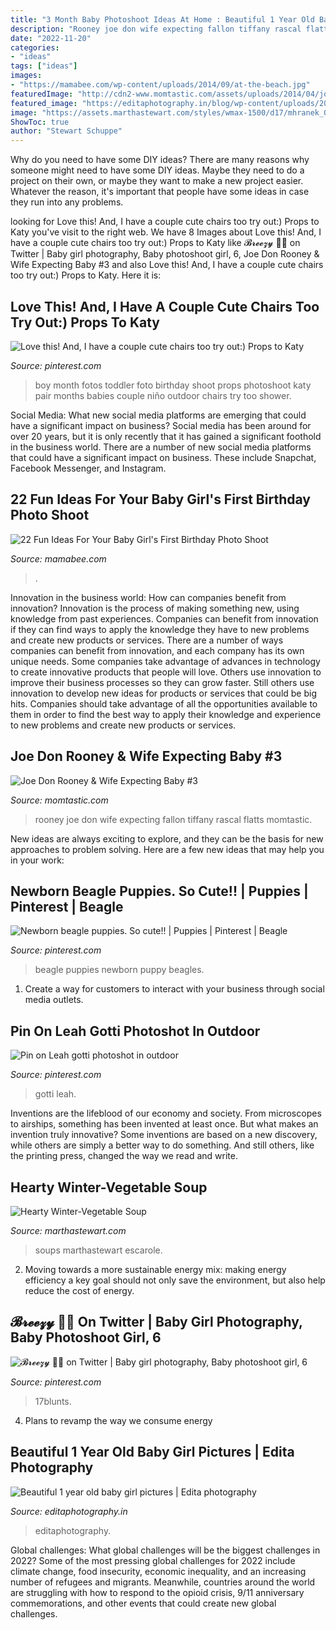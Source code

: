 ```yaml
---
title: "3 Month Baby Photoshoot Ideas At Home : Beautiful 1 Year Old Baby Girl Pictures"
description: "Rooney joe don wife expecting fallon tiffany rascal flatts momtastic"
date: "2022-11-20"
categories:
- "ideas"
tags: ["ideas"]
images:
- "https://mamabee.com/wp-content/uploads/2014/09/at-the-beach.jpg"
featuredImage: "http://cdn2-www.momtastic.com/assets/uploads/2014/04/joetiffany_sized.jpg"
featured_image: "https://editaphotography.in/blog/wp-content/uploads/2018/02/Arti_baby_photo_shoot_105.jpg"
image: "https://assets.marthastewart.com/styles/wmax-1500/d17/mhranek_0110_soup/mhranek_0110_soup_sq.jpg?itok=ntlTkt1G"
ShowToc: true
author: "Stewart Schuppe"
---
```



Why do you need to have some DIY ideas?
There are many reasons why someone might need to have some DIY ideas. Maybe they need to do a project on their own, or maybe they want to make a new project easier. Whatever the reason, it's important that people have some ideas in case they run into any problems.

	

		
looking for Love this! And, I have a couple cute chairs too try out:) Props to Katy you've visit to the right web. We have 8 Images about Love this! And, I have a couple cute chairs too try out:) Props to Katy like 𝓑𝓻𝓮𝓮𝔃𝔂 🏳️‍🌈 on Twitter | Baby girl photography, Baby photoshoot girl, 6, Joe Don Rooney &amp; Wife Expecting Baby #3 and also Love this! And, I have a couple cute chairs too try out:) Props to Katy. Here it is:
		
    
## Love This! And, I Have A Couple Cute Chairs Too Try Out:) Props To Katy

<img loading=lazy src="https://i.pinimg.com/736x/48/64/40/486440537850db4f5f45bf39fe865182.jpg" onerror="this.onerror=null;this.src='https://tse2.mm.bing.net/th?id=OIP.aF1ohf-9PAlMdU-9WbkNwAHaLH&amp;pid=15.1';" alt="Love this! And, I have a couple cute chairs too try out:) Props to Katy">

_Source: pinterest.com_

>boy month fotos toddler foto birthday shoot props photoshoot katy pair months babies couple niño outdoor chairs try too shower. 

	

Social Media: What new social media platforms are emerging that could have a significant impact on business?
Social media has been around for over 20 years, but it is only recently that it has gained a significant foothold in the business world. There are a number of new social media platforms that could have a significant impact on business. These include Snapchat, Facebook Messenger, and Instagram.

    
## 22 Fun Ideas For Your Baby Girl&#039;s First Birthday Photo Shoot

<img loading=lazy src="https://mamabee.com/wp-content/uploads/2014/09/at-the-beach.jpg" onerror="this.onerror=null;this.src='https://tse3.mm.bing.net/th?id=OIP.4jEE2P1ou-szT0eLsXG1jQHaHa&amp;pid=15.1';" alt="22 Fun Ideas For Your Baby Girl&#039;s First Birthday Photo Shoot">

_Source: mamabee.com_

>. 

	

Innovation in the business world: How can companies benefit from innovation?
Innovation is the process of making something new, using knowledge from past experiences. Companies can benefit from innovation if they can find ways to apply the knowledge they have to new problems and create new products or services. There are a number of ways companies can benefit from innovation, and each company has its own unique needs. Some companies take advantage of advances in technology to create innovative products that people will love. Others use innovation to improve their business processes so they can grow faster. Still others use innovation to develop new ideas for products or services that could be big hits. Companies should take advantage of all the opportunities available to them in order to find the best way to apply their knowledge and experience to new problems and create new products or services.

    
## Joe Don Rooney &amp; Wife Expecting Baby #3

<img loading=lazy src="http://cdn2-www.momtastic.com/assets/uploads/2014/04/joetiffany_sized.jpg" onerror="this.onerror=null;this.src='https://tse2.mm.bing.net/th?id=OIP.EpPVdHrxisVrZ-pASO0gYQHaFj&amp;pid=15.1';" alt="Joe Don Rooney &amp; Wife Expecting Baby #3">

_Source: momtastic.com_

>rooney joe don wife expecting fallon tiffany rascal flatts momtastic. 

	

New ideas are always exciting to explore, and they can be the basis for new approaches to problem solving. Here are a few new ideas that may help you in your work: 

    
## Newborn Beagle Puppies. So Cute!! | Puppies | Pinterest | Beagle

<img loading=lazy src="https://s-media-cache-ak0.pinimg.com/736x/33/fe/8f/33fe8fdd4d6317f4a3b4ebb400b01748--beagle-puppies-beagles.jpg" onerror="this.onerror=null;this.src='https://tse1.mm.bing.net/th?id=OIP.Vue6angfyj9P5CscOBfSrwHaJ6&amp;pid=15.1';" alt="Newborn beagle puppies. So cute!! | Puppies | Pinterest | Beagle">

_Source: pinterest.com_

>beagle puppies newborn puppy beagles. 

	

1. Create a way for customers to interact with your business through social media outlets.

    
## Pin On Leah Gotti Photoshot In Outdoor

<img loading=lazy src="https://i.pinimg.com/736x/65/53/a6/6553a6310bc440435007e30fa0b4dbce.jpg" onerror="this.onerror=null;this.src='https://tse1.mm.bing.net/th?id=OIP.chVf-JU4qXmwRL0sTLAWmAHaLq&amp;pid=15.1';" alt="Pin on Leah gotti photoshot in outdoor">

_Source: pinterest.com_

>gotti leah. 

	

Inventions are the lifeblood of our economy and society. From microscopes to airships, something has been invented at least once. But what makes an invention truly innovative? Some inventions are based on a new discovery, while others are simply a better way to do something. And still others, like the printing press, changed the way we read and write.

    
## Hearty Winter-Vegetable Soup

<img loading=lazy src="https://assets.marthastewart.com/styles/wmax-1500/d17/mhranek_0110_soup/mhranek_0110_soup_sq.jpg?itok=ntlTkt1G" onerror="this.onerror=null;this.src='https://tse1.mm.bing.net/th?id=OIP.9SUYO4f5B7IYdB7NcNfAQwHaHa&amp;pid=15.1';" alt="Hearty Winter-Vegetable Soup">

_Source: marthastewart.com_

>soups marthastewart escarole. 

	

2. Moving towards a more sustainable energy mix: making energy efficiency a key goal should not only save the environment, but also help reduce the cost of energy.

    
## 𝓑𝓻𝓮𝓮𝔃𝔂 🏳️‍🌈 On Twitter | Baby Girl Photography, Baby Photoshoot Girl, 6

<img loading=lazy src="https://i.pinimg.com/736x/83/45/1b/83451b1c9eb8aaf6f36214ed9c354752.jpg" onerror="this.onerror=null;this.src='https://tse1.mm.bing.net/th?id=OIP.z4VjoN8vLiC-MdK1Lo__rQHaK_&amp;pid=15.1';" alt="𝓑𝓻𝓮𝓮𝔃𝔂 🏳️‍🌈 on Twitter | Baby girl photography, Baby photoshoot girl, 6">

_Source: pinterest.com_

>17blunts. 

	

4. Plans to revamp the way we consume energy 

    
## Beautiful 1 Year Old Baby Girl Pictures | Edita Photography

<img loading=lazy src="https://editaphotography.in/blog/wp-content/uploads/2018/02/Arti_baby_photo_shoot_105.jpg" onerror="this.onerror=null;this.src='https://tse3.mm.bing.net/th?id=OIP.OabQGFvQd_yv6Ee-rVNX3AHaE8&amp;pid=15.1';" alt="Beautiful 1 year old baby girl pictures | Edita photography">

_Source: editaphotography.in_

>editaphotography. 

	

Global challenges: What global challenges will be the biggest challenges in 2022?
Some of the most pressing global challenges for 2022 include climate change, food insecurity, economic inequality, and an increasing number of refugees and migrants. Meanwhile, countries around the world are struggling with how to respond to the opioid crisis, 9/11 anniversary commemorations, and other events that could create new global challenges.

